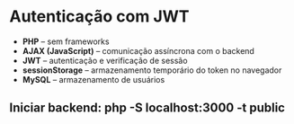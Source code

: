 # Autenticação com JWT 

- **PHP** – sem frameworks
- **AJAX (JavaScript)** – comunicação assíncrona com o backend
- **JWT** – autenticação e verificação de sessão
- **sessionStorage** – armazenamento temporário do token no navegador
- **MySQL** – armazenamento de usuários

## Iniciar backend: php -S localhost:3000 -t public
